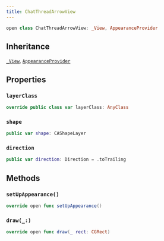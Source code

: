 ```yaml
---
title: ChatThreadArrowView
---
```


``` swift
open class ChatThreadArrowView: _View, AppearanceProvider 
```

## Inheritance

[`_View`](../../common-views/_view.md), [`AppearanceProvider`](../../utils/appearance-provider.md)

## Properties

### `layerClass`

``` swift
override public class var layerClass: AnyClass 
```

### `shape`

``` swift
public var shape: CAShapeLayer 
```

### `direction`

``` swift
public var direction: Direction = .toTrailing 
```

## Methods

### `setUpAppearance()`

``` swift
override open func setUpAppearance() 
```

### `draw(_:)`

``` swift
override open func draw(_ rect: CGRect) 
```
